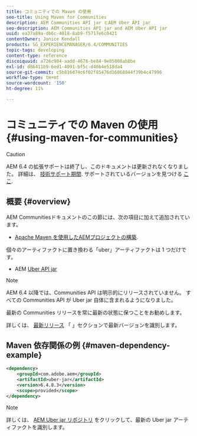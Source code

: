 ```yaml
---
title: コミュニティでの Maven の使用
seo-title: Using Maven for Communities
description: AEM Communities API jar とAEM Uber API jar
seo-description: AEM Communities API jar and AEM Uber API jar
uuid: ea37a89a-db6c-4018-8ab9-f5717e6c0421
contentOwner: Janice Kendall
products: SG_EXPERIENCEMANAGER/6.4/COMMUNITIES
topic-tags: developing
content-type: reference
discoiquuid: a726c904-aadd-4678-be84-9e05808ab8be
exl-id: d86411b9-6ed1-4091-bf5c-d46b4e518da4
source-git-commit: c5b816d74c6f02f85476d16868844f39b4c47996
workflow-type: tm+mt
source-wordcount: '150'
ht-degree: 11%

---
```


# コミュニティでの Maven の使用 {#using-maven-for-communities}

>[!CAUTION]
>
>AEM 6.4 の拡張サポートは終了し、このドキュメントは更新されなくなりました。 詳細は、 [技術サポート期間](https://helpx.adobe.com/jp/support/programs/eol-matrix.html). サポートされているバージョンを見つける [ここ](https://experienceleague.adobe.com/docs/?lang=ja).

## 概要 {#overview}

AEM Communitiesドキュメントのこの節には、次の項目に加えて追加されています。

* [Apache Maven を使用したAEMプロジェクトの構築](../../help/sites-developing/ht-projects-maven.md).

個々のアーティファクトに置き換わる「uber」アーティファクトは 1 つだけです。

* AEM [Uber API jar](../../help/sites-developing/ht-projects-maven.md#what-is-the-uberjar)

>[!NOTE]
>
>AEM 6.4 以降では、Communities API は明示的にリリースされていません。 すべての Communities API が Uber jar 自体に含まれるようになりました。
>
>最新の Communities リリースを常に最新の状態に保つことをお勧めします。
>
>詳しくは、 [最新リリース](deploy-communities.md#latest-releases) 「 」セクションで最新バージョンを識別します。

## Maven 依存関係の例 {#maven-dependency-example}

```xml
<dependency>
    <groupId>com.adobe.aem</groupId>
    <artifactId>uber-jar</artifactId>
    <version>6.4.8.3</version>
    <scope>provided</scope>
</dependency>
```

>[!NOTE]
>
>詳しくは、 [AEM Uber jar リポジトリ](https://mvnrepository.com/artifact/com.adobe.aem/uber-jar) をクリックして、最新の Uber jar アーティファクトを識別します。

<!--
# Using Maven for Communities {#using-maven-for-communities}

>[!CAUTION]
>
>AEM 6.4 has reached the end of extended support and this documentation is no longer updated. For further details, see our [technical support periods](https://helpx.adobe.com/support/programs/eol-matrix.html). Find the supported versions [here](https://experienceleague.adobe.com/docs/).

## Overview {#overview}

This section of the AEM Communities documentation is in addition to:

* [How to Build AEM Projects using Apache Maven](../../help/sites-developing/ht-projects-maven.md)

There are now two "uber" artifacts that replace individual artifacts:

* AEM [Communities API jar](#communities-api-jar-artifact)
* AEM [Uber API jar](../../help/sites-developing/ht-projects-maven.md#what-is-the-uberjar)

## Communities API Jar Artifact {#communities-api-jar-artifact}

Following is an example of a GAV for the AEM Communities API jar:

```xml
<dependency>
    <groupId>com.adobe.cq.social</groupId>
    <artifactId>cq-socialcommunities-api</artifactId>
    <version>1.11.170</version>
    <scope>provided</scope>
</dependency>

```

Ensure thet the version specified corresponds with the Communities package version installed for AEM Communities. To verify the installed version number:

1. Login with adminstrative privileges.
2. Browse to [Package Manager](../../help/sites-administering/package-manager.md). For example, [http://localhost:4502/crx/packmgr/](http://localhost:4502/crx/packmgr/)

3. locate the package *cq-socialcommunities-pkg-1.x.xxx*
4. extract the version from the package name
    * first version for AEM 6.3 is version 1.11.170
    * feature packs will be versions 1.12.xxx
    
>[!NOTE]
>
>It is recommended to keep up-to-date with the most recent Communities release.
>
>Visit the [Latest Releases](deploy-communities.md#latest-releases) section to identify the most recent version.

## Maven Dependency Example {#maven-dependency-example}

The Communities API jar must be specified before the Uber API jar.

```xml
<dependency>
    <groupId>com.adobe.cq.social</groupId>
    <artifactId>cq-socialcommunities-api</artifactId>
    <version>1.11.170</version>
    <scope>provided</scope>
</dependency>
<dependency>
    <groupId>com.adobe.aem</groupId>
    <artifactId>uber-jar</artifactId>
    <version>6.3.0</version>
    <scope>provided</scope>
    <classifier>apis</classifier>
</dependency>
```
-->

